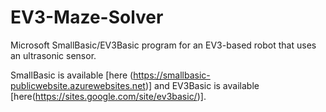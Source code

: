 # EV3-Maze-Solver
Microsoft SmallBasic/EV3Basic program for an EV3-based robot that uses an ultrasonic sensor.

SmallBasic is available [here (https://smallbasic-publicwebsite.azurewebsites.net)] and EV3Basic is available [here(https://sites.google.com/site/ev3basic/)].

